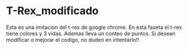 # T-Rex_modificado
Esta es una imitacion del t-rex de google chrome. 
En esta faseta el t-rex tiene colores y 3 vidas. 
Ademas lleva un conteo de puntos. Si desean modificar o mejorar el codigo, no duden en intentarlo!! 
